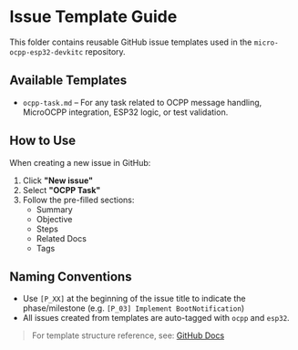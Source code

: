 # Issue Template Guide

This folder contains reusable GitHub issue templates used in the `micro-ocpp-esp32-devkitc` repository.

## Available Templates

- `ocpp-task.md` – For any task related to OCPP message handling, MicroOCPP integration, ESP32 logic, or test validation.

## How to Use

When creating a new issue in GitHub:

1. Click **\"New issue\"**
2. Select **\"OCPP Task\"**
3. Follow the pre-filled sections:
   - Summary
   - Objective
   - Steps
   - Related Docs
   - Tags

## Naming Conventions

- Use `[P_XX]` at the beginning of the issue title to indicate the phase/milestone (e.g. `[P_03] Implement BootNotification`)
- All issues created from templates are auto-tagged with `ocpp` and `esp32`.

> For template structure reference, see: [GitHub Docs](https://docs.github.com/en/issues/using-labels-and-milestones-to-track-work/about-issue-and-pull-request-templates)
